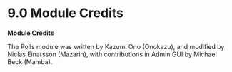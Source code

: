# 9.0 Module Credits


**Module Credits**

The Polls module was written by Kazumi Ono (Onokazu), and modified by Niclas Einarsson (Mazarin), with contributions in Admin GUI by Michael Beck (Mamba).
